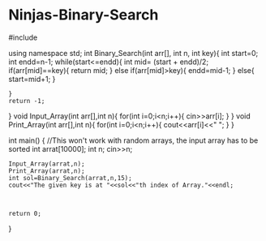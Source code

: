 # Ninjas-Binary-Search
#include <iostream>

using namespace std;
int Binary_Search(int arr[], int n, int key){
    int start=0;
    int endd=n-1;
    while(start<=endd){
            int mid= (start + endd)/2;
            if(arr[mid]==key){
                return mid;
            }
            else if(arr[mid]>key){
                endd=mid-1;
            }
            else{
                start=mid+1;
            }

    }
    return -1;
}
void Input_Array(int arr[],int n){
    for(int i=0;i<n;i++){
        cin>>arr[i];
    }
}
void Print_Array(int arr[],int n){
    for(int i=0;i<n;i++){
        cout<<arr[i]<<" ";
    }
}


int main()
{
    //This won't work with random arrays, the input array has to be sorted
    int arrat[10000];
    int n;
    cin>>n;

    Input_Array(arrat,n);
    Print_Array(arrat,n);
    int sol=Binary_Search(arrat,n,15);
    cout<<"The given key is at "<<sol<<"th index of Array."<<endl;



    return 0;
}
